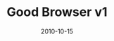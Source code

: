 ---
title: "Good Browser v1"
description: "Make Meaningful Connections"
date: "2010-10-15"
contact: "jcramer@mozilla.com"

product:
  -
    name: "Good Browser"
    icon: "./images/icon.svg"
    hero:
      -
        title: "Earn money for a good cause—just by surfing the web."
        text: "We’ll donate to a cause you choose whenever you click on a browser ad."
        cta: "Get Started"
        image: "./images/hero.png"
    facets:
      -
        title: "Support your cause"
        text: "Find an organization you want to support, then choose one of its current fundraising goals."
        image: "./images/facet-white.png"
      -
        title: "Do it anytime, anywhere"
        text: "Earn money across all your devices. One extension does it all, securely. Just download once, and you’re set!"
        image: "./images/facet-blue.png"
      -
        title: "Care better together"
        text: "Connect with local or global teams around your cause and organization. Track your team’s progress."
        image: "./images/facet-blue.png"
      -
        title: "Share the good"
        text: "Share your cause with friends. And invite them to join!"
        image: "./images/facet-blue.png"
---